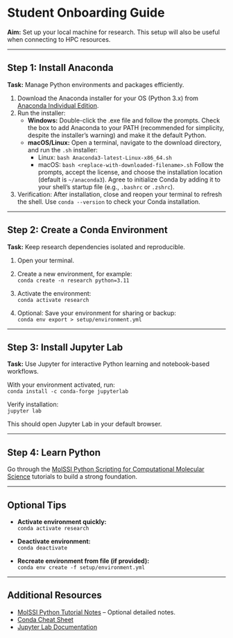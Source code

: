 # Student Onboarding Guide

**Aim:** Set up your local machine for research. This setup will also be useful when connecting to HPC resources.

---

## Step 1: Install Anaconda
**Task:** Manage Python environments and packages efficiently.

1. Download the Anaconda installer for your OS (Python 3.x) from [Anaconda Individual Edition](https://www.anaconda.com/products/individual).  
2. Run the installer:
   - **Windows:** Double-click the .exe file and follow the prompts. Check the box to add Anaconda to your PATH (recommended for simplicity, despite the installer’s warning) and make it the default Python.
   - **macOS/Linux:** Open a terminal, navigate to the download directory, and run the `.sh` installer:
     - Linux: `bash Anaconda3-latest-Linux-x86_64.sh`
     - macOS: `bash <replace-with-downloaded-filename>.sh`
       Follow the prompts, accept the license, and choose the installation location (default is `~/anaconda3`). Agree to initialize Conda by adding it to your shell’s startup file (e.g., `.bashrc` or `.zshrc`).
3. Verification: After installation, close and reopen your terminal to refresh the shell.
   Use `conda --version` to check your Conda installation.

---

## Step 2: Create a Conda Environment
**Task:** Keep research dependencies isolated and reproducible.

1. Open your terminal.  
2. Create a new environment, for example:  
`conda create -n research python=3.11`

3. Activate the environment:  
`conda activate research`

4. Optional: Save your environment for sharing or backup:  
`conda env export > setup/environment.yml`


---

## Step 3: Install Jupyter Lab
**Task:** Use Jupyter for interactive Python learning and notebook-based workflows.

With your environment activated, run:  
`conda install -c conda-forge jupyterlab`

Verify installation:  
`jupyter lab`

This should open Jupyter Lab in your default browser.

---

## Step 4: Learn Python
Go through the [MolSSI Python Scripting for Computational Molecular Science](https://education.molssi.org/python_scripting_cms/index.html) tutorials to build a strong foundation.

---

## Optional Tips
- **Activate environment quickly:**  
`conda activate research`

- **Deactivate environment:**  
`conda deactivate`

- **Recreate environment from file (if provided):**  
`conda env create -f setup/environment.yml`

---

## Additional Resources
- [MolSSI Python Tutorial Notes](tutorials/molssi_python.md) – Optional detailed notes.  
- [Conda Cheat Sheet](https://docs.conda.io/projects/conda/en/latest/user-guide/cheatsheet.html)  
- [Jupyter Lab Documentation](https://jupyterlab.readthedocs.io/en/stable/)
